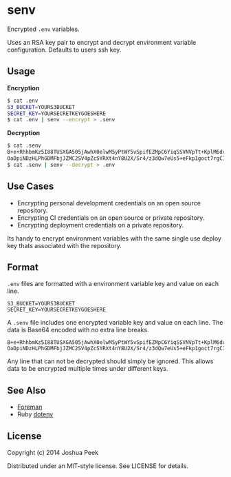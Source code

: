 # senv

Encrypted `.env` variables.

Uses an RSA key pair to encrypt and decrypt environment variable configuration. Defaults to users ssh key.

## Usage

**Encryption**

``` sh
$ cat .env
S3_BUCKET=YOURS3BUCKET
SECRET_KEY=YOURSECRETKEYGOESHERE
$ cat .env | senv --encrypt > .senv
```

**Decryption**

``` sh
$ cat .senv
B+e+RhhbmKz5I88TUSXGA505jAwhX0elwM5yPtWY5vSpifEZMpC6YiqSSVNVpTt+KplM6drF4nYJMlbCXsjs2Xq/9rr2xxKH9nsF30qWpWUb2E5RCsoDKhR8AJZbIDnNFOpzNmt3DhOevMNgBBGu5Mgz/ZyCwOe1QIUyTSYXSkqZeB1H4GU1yS6A74bEBA6dncT/dRmSC0kp+s7LztU0R24uX9+LNSHan1e0kbmJ+xwyGkeVhfAIFBSP5+Pb8QJiqcI0p6qwhKIx8Fu5X3oTwX1Ar8KeghCONudSuwAvKOPgGVplWWX9Zu+WEtPLz2EdzKWPw8yhJO+Ltj6GC26+IA==
OaDpiNDzHLPhGDMFbjJZMC2SV4pZcSYRXt4nY8U2X/Sr4/z3dQw7eUs5+eFkp1goct7rgCIderuUiRWWwzmfV9n62hquOzpoK1aze0lQLJYddSDzPiAOFVv8nzdArxRaWn8t1bYYdTOcFun30sRdttouZ6ACZQUYKXYsLPjzLN2QJYNUPZ93v/lm67vYWxbfPbv8tbVRwY6AcvOsqSINxC55xJjWAbbsm9VJft5uToq1lwvOLPkGcyYvgIXfmH9uzYZ3g68UxmcoMkW/Uh1eo57LEDfHl0c6qz0BKew+6jGx2bWoMCy/L7uQE6P8O33wMpGbi/qzDOrxRBr4yl9H8g==
$ cat .senv | senv --decrypt > .env
```


## Use Cases

* Encrypting personal development credentials on an open source repository.
* Encrypting CI credentials on an open source or private repository.
* Encrypting deployment credentials on a private repository.

Its handy to encrypt environment variables with the same single use deploy key thats associated with the repository.


## Format

`.env` files are formatted with a environment variable key and value on each line.

```
S3_BUCKET=YOURS3BUCKET
SECRET_KEY=YOURSECRETKEYGOESHERE
```

A `.senv` file includes one encrypted variable key and value on each line. The data is Base64 encoded with no extra line breaks.

```
B+e+RhhbmKz5I88TUSXGA505jAwhX0elwM5yPtWY5vSpifEZMpC6YiqSSVNVpTt+KplM6drF4nYJMlbCXsjs2Xq/9rr2xxKH9nsF30qWpWUb2E5RCsoDKhR8AJZbIDnNFOpzNmt3DhOevMNgBBGu5Mgz/ZyCwOe1QIUyTSYXSkqZeB1H4GU1yS6A74bEBA6dncT/dRmSC0kp+s7LztU0R24uX9+LNSHan1e0kbmJ+xwyGkeVhfAIFBSP5+Pb8QJiqcI0p6qwhKIx8Fu5X3oTwX1Ar8KeghCONudSuwAvKOPgGVplWWX9Zu+WEtPLz2EdzKWPw8yhJO+Ltj6GC26+IA==
OaDpiNDzHLPhGDMFbjJZMC2SV4pZcSYRXt4nY8U2X/Sr4/z3dQw7eUs5+eFkp1goct7rgCIderuUiRWWwzmfV9n62hquOzpoK1aze0lQLJYddSDzPiAOFVv8nzdArxRaWn8t1bYYdTOcFun30sRdttouZ6ACZQUYKXYsLPjzLN2QJYNUPZ93v/lm67vYWxbfPbv8tbVRwY6AcvOsqSINxC55xJjWAbbsm9VJft5uToq1lwvOLPkGcyYvgIXfmH9uzYZ3g68UxmcoMkW/Uh1eo57LEDfHl0c6qz0BKew+6jGx2bWoMCy/L7uQE6P8O33wMpGbi/qzDOrxRBr4yl9H8g==
```

Any line that can not be decrypted should simply be ignored. This allows data to be encrypted multiple times under different keys.


## See Also

* [Foreman](https://github.com/ddollar/foreman)
* Ruby [dotenv](https://github.com/bkeepers/dotenv)


## License

Copyright (c) 2014 Joshua Peek

Distributed under an MIT-style license. See LICENSE for details.
